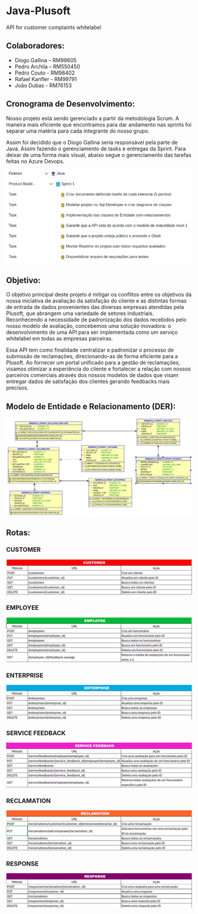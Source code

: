 # Java-Plusoft
API for customer complaints whitelabel

## Colaboradores:

- Diogo Gallina – RM98605
- Pedro Archila – RM550450
- Pedro Couto - RM98402
- Rafael Kanfler - RM99791
- João Dubas - RM76153

## Cronograma de Desenvolvimento:

Nosso projeto está sendo gerenciado a partir da metodologia Scrum. A maneira mais eficiente que encontramos para dar andamento nas sprints foi separar uma matéria para cada integrante do nosso grupo.

Assim foi decidido que o Diogo Gallina seria responsável pela parte de Java. Assim fazendo o gerenciamento de tasks e entregas da Sprint. Para deixar de uma forma mais visual, abaixo segue o gerenciamento das tarefas feitas no Azure Devops.

![img.png](readme-images/cronograma_sprint.png)

## Objetivo:

O objetivo principal deste projeto é mitigar os conflitos entre os objetivos da nossa iniciativa de avaliação da satisfação do cliente e as distintas formas de entrada de dados provenientes das diversas empresas atendidas pela Plusoft, que abrangem uma variedade de setores industriais. Reconhecendo a necessidade de padronização dos dados recebidos pelo nosso modelo de avaliação, concebemos uma solução inovadora: o desenvolvimento de uma API para ser implementada como um serviço whitelabel em todas as empresas parceiras.

Essa API tem como finalidade centralizar e padronizar o processo de submissão de reclamações, direcionando-as de forma eficiente para a Plusoft. Ao fornecer um portal unificado para a gestão de reclamações, visamos otimizar a experiência do cliente e fortalecer a relação com nossos parceiros comerciais através dos nossos modelos de dados que visam entregar dados de satisfação dos clientes gerando feedbacks mais precisos. 

## Modelo de Entidade e Relacionamento (DER):

![img.png](readme-images/DER.png)

## Rotas:

### CUSTOMER
![img.png](readme-images/customer_routes.png)

### EMPLOYEE
![img.png](readme-images/employee_routes.png)

### ENTERPRISE
![img.png](readme-images/enterprise_routes.png)

### SERVICE FEEDBACK
![img.png](readme-images/service_feedbacks_routes.png)

### RECLAMATION
![img.png](readme-images/reclamation_routes.png)

### RESPONSE
![img.png](readme-images/response_routes.png)

